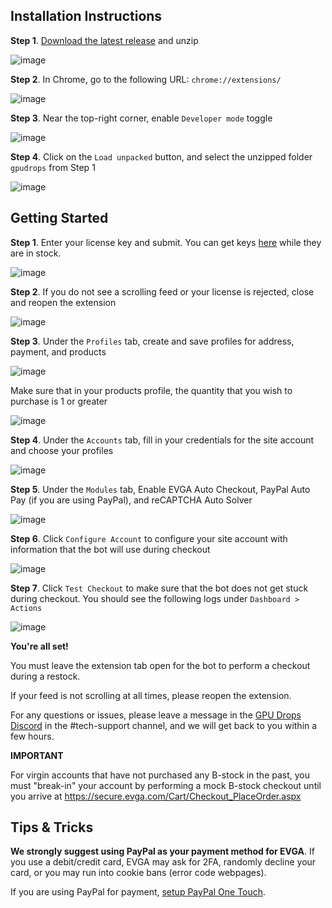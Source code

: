 ## Installation Instructions

**Step 1**. [Download the latest release](https://github.com/GPUDROPS/GPUDROPS/releases) and unzip

![image](https://user-images.githubusercontent.com/94853139/143158483-e0f1a826-8b18-42f4-9f3a-b702c535ac96.png)

**Step 2**. In Chrome, go to the following URL: `chrome://extensions/`

![image](https://user-images.githubusercontent.com/94853139/143157538-2bdd9f28-7473-4a21-a260-c7580d3f64e7.png)

**Step 3**. Near the top-right corner, enable `Developer mode` toggle

![image](https://user-images.githubusercontent.com/94853139/143157571-efafdffc-50e4-42f3-a745-7c300944124c.png)

**Step 4**. Click on the `Load unpacked` button, and select the unzipped folder `gpudrops` from Step 1

![image](https://user-images.githubusercontent.com/94853139/143158029-d1a38b33-856d-4a72-810b-929b8728953e.png)


## Getting Started

**Step 1**. Enter your license key and submit. You can get keys [here](https://gpudrops.com/manage) while they are in stock.

![image](https://user-images.githubusercontent.com/94853139/143159490-35df88e7-cfca-4aba-9d3c-52584edc03f3.png)

**Step 2**. If you do not see a scrolling feed or your license is rejected, close and reopen the extension

![image](https://user-images.githubusercontent.com/94853139/143159683-5b96288e-86e0-47c7-b3e4-0ceeeda0f7a7.png)

**Step 3**. Under the `Profiles` tab, create and save profiles for address, payment, and products

![image](https://user-images.githubusercontent.com/94853139/143160034-c7efc08c-aded-4e3c-b399-674134b22d11.png)

Make sure that in your products profile, the quantity that you wish to purchase is 1 or greater

![image](https://user-images.githubusercontent.com/94853139/143160144-d177c7b1-0844-487b-9b7e-777c5925035f.png)

**Step 4**. Under the `Accounts` tab, fill in your credentials for the site account and choose your profiles

![image](https://user-images.githubusercontent.com/94853139/143160414-b340caaf-a384-4fe1-8de5-cae075cd7f08.png)

**Step 5**. Under the `Modules` tab, Enable EVGA Auto Checkout, PayPal Auto Pay (if you are using PayPal), and reCAPTCHA Auto Solver

![image](https://user-images.githubusercontent.com/94853139/143161209-243da592-619e-496d-926f-7ad24808f9b7.png)

**Step 6**. Click `Configure Account` to configure your site account with information that the bot will use during checkout

![image](https://user-images.githubusercontent.com/94853139/143160748-ba018f46-ad7a-474e-af07-6a81524a3b72.png)

**Step 7**. Click `Test Checkout` to make sure that the bot does not get stuck during checkout. You should see the following logs under `Dashboard > Actions`

![image](https://user-images.githubusercontent.com/94853139/143160996-f713a87c-54cb-4ca3-b13e-f5964c429567.png)

**You're all set!**

You must leave the extension tab open for the bot to perform a checkout during a restock.

If your feed is not scrolling at all times, please reopen the extension.

For any questions or issues, please leave a message in the [GPU Drops Discord](https://discord.gg/gpudrops) in the #tech-support channel, and we will get back to you within a few hours.

**IMPORTANT**

For virgin accounts that have not purchased any B-stock in the past, you must "break-in" your account by performing a mock B-stock checkout until you arrive at https://secure.evga.com/Cart/Checkout_PlaceOrder.aspx


## Tips & Tricks

**We strongly suggest using PayPal as your payment method for EVGA**. If you use a debit/credit card, EVGA may ask for 2FA, randomly decline your card, or you may run into cookie bans (error code webpages).

If you are using PayPal for payment, [setup PayPal One Touch](https://www.paypal.com/us/webapps/mpp/one-touch-checkout).
